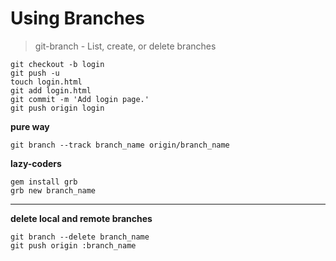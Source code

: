 # Using Branches

<blockquote>
git-branch - List, create, or delete branches
</blockquote>

```git
git checkout -b login
git push -u
touch login.html
git add login.html
git commit -m 'Add login page.'
git push origin login
```

**pure way**
```git
git branch --track branch_name origin/branch_name
```

**lazy-coders**
```git
gem install grb
grb new branch_name
```

----
**delete local and remote branches**
```git
git branch --delete branch_name
git push origin :branch_name
```
